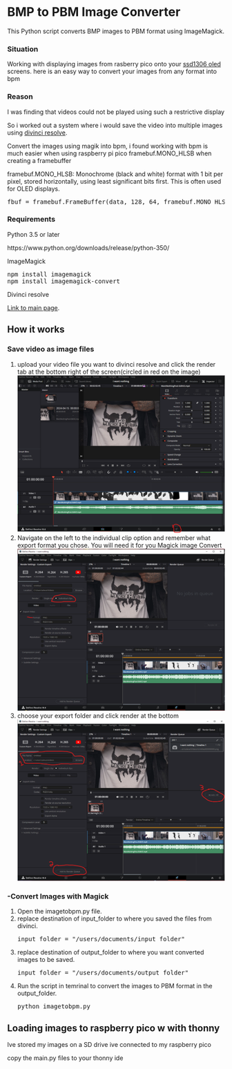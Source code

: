 <h1>BMP to PBM Image Converter</h1>
This Python script converts BMP images to PBM format using ImageMagick.

<h3>Situation</h3>
<p>Working with displaying images from rasberry pico onto your <a href="https://esphome.io/components/display/ssd1306.html">ssd1306 oled</a> screens. here is an easy way to convert your images from any format into bpm </p>

<h3>Reason</h3>
<p>I was finding that videos could not be played using such a restrictive display</p>
<p>So i worked out a system where i would save the video into multiple images using <a href="https://www.blackmagicdesign.com/products/davinciresolve/?gad_source=1&gclid=Cj0KCQjwltKxBhDMARIsAG8KnqVhnjNkxVSnKG_3CkTPRG3tfB5WcNx2tyGtQNUmTOsl0KYXpnt_pkkaAlgoEALw_wcB">divinci resolve</a>.</p>
<p>Convert the images using magik into bpm, i found working with bpm is much easier when using raspberry pi pico framebuf.MONO_HLSB when creating a framebuffer</p>
<p>framebuf.MONO_HLSB: Monochrome (black and white) format with 1 bit per pixel, stored horizontally, using least significant bits first. This is often used for OLED displays.</p>
<pre>
fbuf = framebuf.FrameBuffer(data, 128, 64, framebuf.MONO_HLSB)
</pre>

<h3>Requirements</h3>
Python 3.5 or later
<p>https://www.python.org/downloads/release/python-350/</p>

ImageMagick

<pre>
npm install imagemagick
npm install imagemagick-convert
</pre>

Divinci resolve

<p><a href="https://www.blackmagicdesign.com/products/davinciresolve/?gad_source=1&gclid=Cj0KCQjwltKxBhDMARIsAG8KnqVhnjNkxVSnKG_3CkTPRG3tfB5WcNx2tyGtQNUmTOsl0KYXpnt_pkkaAlgoEALw_wcB">Link to main page</a>.</p>

<h2>How it works</h2>

<h3>Save video as image files</h3>
<ol>
<li>upload your video file you want to divinci resolve and click the render tab at the bottom right of the screen(circled in red on the image)</li>
<img src="./readmeimages/screen_one.png" alt="Screen One">
<li>Navigate on the left to the individual clip option and remember what export format you chose. You will need it for you Magick image Convert</li>
<img src="./readmeimages/screen_two.png" alt="Screen Two">
<li>choose your export folder and click render at the bottom</li>
<img src="./readmeimages/screen_three.png" alt="Screen Three">
</ol>

<h3>-Convert Images with Magick</h3>

<ol>
  <li>Open the imagetobpm.py file.</li>
  <li>replace destination of input_folder to where you saved the files from divinci.</li>
  <pre>input_folder = "/users/documents/input_folder"</pre>
  <li>replace destination of output_folder to where you want converted images to be saved.</li>
  <pre>input_folder = "/users/documents/output_folder"</pre>
  <li>Run the script in temrinal to convert the images to PBM format in the output_folder.</li>
  <pre>python imagetobpm.py</pre>
</ol>

<h2>Loading images to raspberry pico w with thonny</h2>
<p>Ive stored my images on a SD drive ive connected to my raspberry pico</p>
<p>copy the main.py files to your thonny ide </p>




